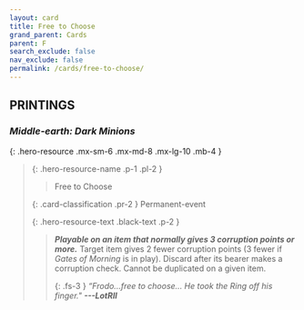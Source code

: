 ```yaml
---
layout: card
title: Free to Choose
grand_parent: Cards
parent: F
search_exclude: false
nav_exclude: false
permalink: /cards/free-to-choose/
---
```


## PRINTINGS


### _Middle-earth: Dark Minions_

{: .hero-resource .mx-sm-6 .mx-md-8 .mx-lg-10 .mb-4 }
> {: .hero-resource-name .p-1 .pl-2 }
> > <div class="card-mp"></div>
> > <div class="card-name">Free to Choose</div>
>
> {: .card-classification .pr-2 }
> Permanent-event
>
> {: .hero-resource-text .black-text .p-2 }
> > ***Playable on an item that normally gives 3 corruption points or more.*** Target item gives 2 fewer corruption points (3 fewer if _Gates of Morning_ is in play). Discard after its bearer makes a corruption check. Cannot be duplicated on a given item. 
> > 
> > {: .fs-3 } 
> > _“Frodo...free to choose... He took the Ring off his finger."_ ***---&#65279;LotRII*** 
> 
